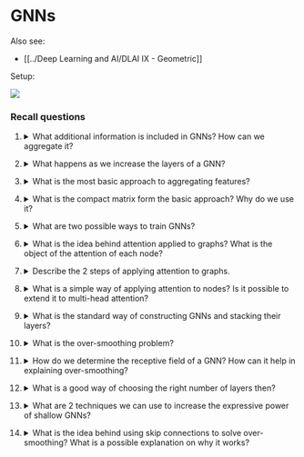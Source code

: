 # GNNs

Also see:
- [[../Deep Learning and AI/DLAI IX - Geometric]]

Setup:

![](gnn1.png)

### Recall questions

1. <details markdown=1><summary markdown="span"> What additional information is included in GNNs? How can we aggregate it?  </summary>
    
    \
    In GNNs, we leverage ==the neighbourhood== of each nod: ==the computational graph is determined by each node's neighbours. Each neighbour will send a message containing their features==.

	![](gnn2.png)

	To ==generate the embeddings==, each node ==aggregates the received message==. One common choice, for example, is a ff neural network.

	![](gnn3.png)

</details>


2. <details markdown=1><summary markdown="span"> What happens as we increase the layers of a GNN? </summary>
    
    \
    After ==k-layers==, each node receives ==information about nodes at k-hops from itself!==.

</details>


3. <details markdown=1><summary markdown="span">What is the most basic approach to aggregating features? </summary>
    
    \
    The most basic approach consists of ==averaging neighbours' messages, and then applying the nn==.

	![](gnn4.png)

</details>


4. <details markdown=1><summary markdown="span"> What is the compact matrix form the basic approach? Why do we use it? </summary>
    
    \
    We use this matrix in order to ==perform aggregations efficiently==. Note that ==this representation does not work with all the aggregations functions!==.

	![](gnn5.png)

	We end up with:

	![](gnn6.png)
	
</details>


5. <details markdown=1><summary markdown="span"> What are two possible ways to train GNNs?</summary>
    
    \
    Two settings:
    - supervised, ==with labels==
    - ==unsupervised, with no labels and the graph structure as supervision==.
    

</details>


6. <details markdown=1><summary markdown="span"> What is the idea behind attention applied to graphs? What is the object of the attention of each node? </summary>
    
    \
    The idea is that we specify ==arbitrary importance for the messages of different neighbouring nodes==, following ==an attention strategy==.

</details>


7. <details markdown=1><summary markdown="span"> Describe the 2 steps of applying attention to graphs.  </summary>
    
    \
    ==Computation of $e_{uv}$, aka the attention coefficients==:
    ![](gnn7.png)
    ==Computation of ^$\alpha_{ab}$, aka the normalised attention weights to use in the final weighted sum==:
    ![](gnn8.png)
    

</details>


8. <details markdown=1><summary markdown="span"> What is a simple way of applying attention to nodes? Is it possible to extend it to multi-head attention? </summary>
    
    \
    The ==original approach proposed for nodes was applying a linear layer to the concatenation of the 2 messages from each node==.

	![](gnn9.png)

	For multihead, the same process is repeated multiple times with different coefficients and then the outputs are aggregated.

</details>


9. <details markdown=1><summary markdown="span"> What is the standard way of constructing GNNs and stacking their layers?  </summary>
    
    \
    The easiest way is to ==stack multiple GNNs layers==:

	![](gnn10.png)

</details>


10. <details markdown=1><summary markdown="span"> What is the over-smoothing  problem?</summary>
    
    \
    Over-smoothing in GNNs means that ==all the nodes' embeddings converge to the same value!==. This is bad because we want to use embeddings to differentiate nodes.

</details>


11. <details markdown=1><summary markdown="span">  How do we determine the receptive field of a GNN? How can it help in explaining over-smoothing? </summary>
    
    \
    In GNNs with $k$ layers, a ==node has a receptive field of $k$-hops==. 
    
	![](gnn11.png)

    In deeper GNNs networks, this means ==that nodes will end up having similar receptive fields and, in the end, similar embeddings==.

</details>


12. <details markdown=1><summary markdown="span"> What is a good way of choosing the right number of layers then? </summary>
    
    \
    One good "rule of thumb" is: ==analyse the needed receptive field (e.g. diameter of the graph), then set number of layers to that number + a small increment (e.g. 2/3==).

</details>


13. <details markdown=1><summary markdown="span"> What are 2 techniques we can use to increase the expressive power of shallow GNNs?</summary>
    
    \
    First strategy: ==make aggregation technique a deep NN== instead. This way, the receptive field stays the same but the network can be more "expressive".
    
	![](gnn12.png)

	Second strategy: ==add layers that do not pass messages==, i.e. ==pre/post processing layers==.

</details>


14. <details markdown=1><summary markdown="span"> What is the idea behind using skip connections to solve over-smoothing? What is a possible explanation on why it works?</summary>
    
    \
     We can use the ==embeddings in earlier layers that sometimes differentiate the nodes better and add them to other layers (by adding shortcuts)==.

	This works really well as we can explore ==a mixture of models==:
	![](gnn13.png)

</details>